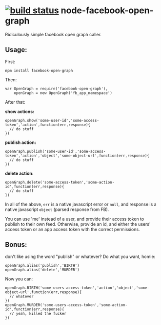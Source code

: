 [![build status](https://secure.travis-ci.org/jesseditson/node-facebook-open-graph.png)](http://travis-ci.org/jesseditson/node-facebook-open-graph)
node-facebook-open-graph
========================

Ridiculously simple facebook open graph caller.


## Usage:

First:

    npm install facebook-open-graph

Then:

    var OpenGraph = require('facebook-open-graph'),
        openGraph = new OpenGraph('fb_app_namespace')

After that:

**show actions:**

    openGraph.show('some-user-id','some-access-token','action',function(err,response){
      // do stuff
    })

**publish action:**

    openGraph.publish('some-user-id','some-access-token','action','object','some-object-url',function(err,response){
      // do stuff
    })

**delete action:**

    openGraph.delete('some-access-token','some-action-id',function(err,response){
      // do stuff
    })

In all of the above, `err` is a native javascript error or `null`, and response is a native javascript `object` (parsed response from FB). 

You can use 'me' instead of a user, and provide their access token to publish to their own feed. Otherwise, provide an id, and either the users' access token or an app access token with the correct permissions.

## Bonus:

don't like using the word "publish" or whatever? Do what you want, homie:

    openGraph.alias('publish','BIRTH')
    openGraph.alias('delete','MURDER')

Now you can:

    openGraph.BIRTH('some-users-access-token','action','object','some-object-url',function(err,response){
      // whatever
    })
    openGraph.MURDER('some-users-access-token','some-action-id',function(err,response){
      // yeah, killed the fucker
    })